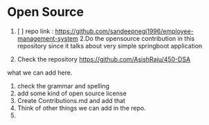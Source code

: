 # Open Source


1. [ ] repo link : https://github.com/sandeepnegi1996/employee-management-system
	2.Do the opensource contribution in this repository since it talks about very simple springboot application

1. Check the repository 
https://github.com/AsishRaju/450-DSA

what we can add here.

1. check the grammar and spelling 
2. add some kind of open source license
3. Create Contributions.md and add that
4. Think of other things we can add in the repo.
5. 